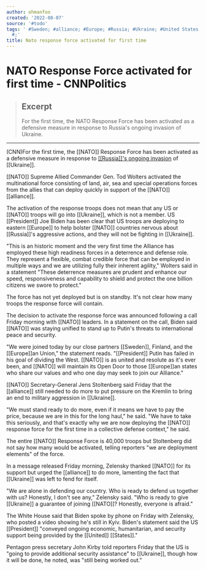 ```yaml
---
author: ohmanfoo
created: '2022-08-07'
source: '#todo'
tags: ' #Sweden; #alliance; #Europe; #Russia; #Ukraine; #United States; #NATO; #President;
  #;'
title: Nato response force activated for first time
---
```


# NATO Response Force activated for first time - CNNPolitics

> ## Excerpt
> For the first time, the NATO Response Force has been activated as a defensive measure in response to Russia's ongoing invasion of Ukraine.

---
(CNN)For the first time, the [[NATO]] Response Force has been activated as a defensive measure in response to [[[Russia]]'s ongoing invasion](https://www.cnn.com/europe/live-news/ukraine-russia-news-02-25-22/index.html) of [[Ukraine]].

[[NATO]] Supreme Allied Commander Gen. Tod Wolters activated the multinational force consisting of land, air, sea and special operations forces from the allies that can deploy quickly in support of the [[NATO]] [[alliance]].

The activation of the response troops does not mean that any US or [[NATO]] troops will go into [[Ukraine]], which is not a member. US [[President]] Joe Biden has been clear that US troops are deploying to eastern [[Europe]] to help bolster [[NATO]] countries nervous about [[Russia]]'s aggressive actions, and they will not be fighting in [[Ukraine]].

"This is an historic moment and the very first time the Alliance has employed these high readiness forces in a deterrence and defense role. They represent a flexible, combat credible force that can be employed in multiple ways and we are utilizing fully their inherent agility," Wolters said in a statement "These deterrence measures are prudent and enhance our speed, responsiveness and capability to shield and protect the one billion citizens we swore to protect."

The force has not yet deployed but is on standby. It's not clear how many troops the response force will contain.

The decision to activate the response force was announced following a call Friday morning with [[NATO]] leaders. In a statement on the call, Biden said [[NATO]] was staying unified to stand up to Putin's threats to international peace and security.

"We were joined today by our close partners [[Sweden]], Finland, and the [[Europe]]an Union," the statement reads. "[[President]] Putin has failed in his goal of dividing the West. [[NATO]] is as united and resolute as it's ever been, and [[NATO]] will maintain its Open Door to those [[Europe]]an states who share our values and who one day may seek to join our Alliance."

[[NATO]] Secretary-General Jens Stoltenberg said Friday that the [[alliance]] still needed to do more to put pressure on the Kremlin to bring an end to military aggression in [[Ukraine]].

"We must stand ready to do more, even if it means we have to pay the price, because we are in this for the long haul," he said. "We have to take this seriously, and that's exactly why we are now deploying the [[NATO]] response force for the first time in a collective defense context," he said.

The entire [[NATO]] Response Force is 40,000 troops but Stoltenberg did not say how many would be activated, telling reporters "we are deployment elements" of the force.

In a message released Friday morning, Zelensky thanked [[NATO]] for its support but urged the [[alliance]] to do more, lamenting the fact that [[Ukraine]] was left to fend for itself.

"We are alone in defending our country. Who is ready to defend us together with us? Honestly, I don't see any," Zelensky said. "Who is ready to give [[Ukraine]] a guarantee of joining [[NATO]]? Honestly, everyone is afraid."

The White House said that Biden spoke by phone on Friday with Zelensky, who posted a video showing he's still in Kyiv. Biden's statement said the US [[President]] "conveyed ongoing economic, humanitarian, and security support being provided by the [[United]] [[States]]."

Pentagon press secretary John Kirby told reporters Friday that the US is "going to provide additional security assistance" to [[Ukraine]], though how it will be done, he noted, was "still being worked out."